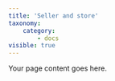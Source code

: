 ```yaml
---
title: 'Seller and store'
taxonomy:
    category:
        - docs
visible: true
---
```


Your page content goes here.